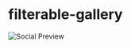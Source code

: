 # filterable-gallery
<img src="https://drive.google.com/file/d/1-gb-Gtbu6z0VtmOP5SdfflRhKNJiSNyA/view?usp=sharing" alt="Social Preview" />
